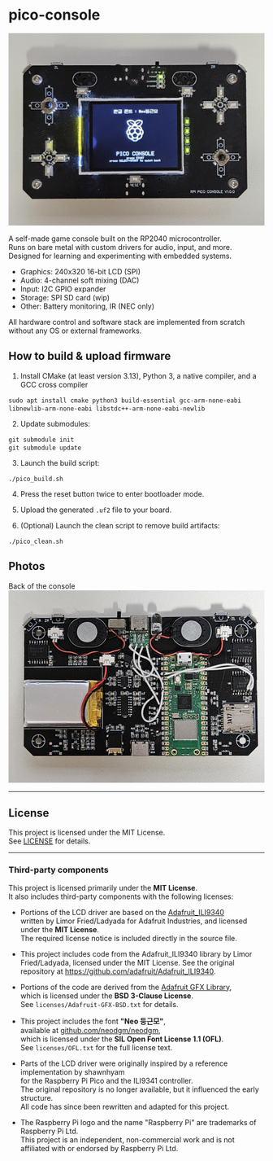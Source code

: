 # pico-console

![Front view](doc/front.jpg)

A self-made game console built on the RP2040 microcontroller.  
Runs on bare metal with custom drivers for audio, input, and more.  
Designed for learning and experimenting with embedded systems.

- Graphics: 240x320 16-bit LCD (SPI)
- Audio: 4-channel soft mixing (DAC)
- Input: I2C GPIO expander
- Storage: SPI SD card (wip)
- Other: Battery monitoring, IR (NEC only)

All hardware control and software stack are implemented from scratch without any OS or external frameworks.

## How to build & upload firmware

1. Install CMake (at least version 3.13), Python 3, a native compiler, and a GCC cross compiler
```
sudo apt install cmake python3 build-essential gcc-arm-none-eabi libnewlib-arm-none-eabi libstdc++-arm-none-eabi-newlib
```
2. Update submodules:
```
git submodule init
git submodule update
```
3. Launch the build script:
```
./pico_build.sh
```
4. Press the reset button twice to enter bootloader mode.

5. Upload the generated `.uf2` file to your board.

6. (Optional) Launch the clean script to remove build artifacts:
```
./pico_clean.sh
```

## Photos

Back of the console
![Back view](doc/back.jpg)

---

## License

This project is licensed under the MIT License.  
See [LICENSE](./LICENSE) for details.

---

### Third-party components

This project is licensed primarily under the **MIT License**.  
It also includes third-party components with the following licenses:

- Portions of the LCD driver are based on the [Adafruit_ILI9340](https://github.com/adafruit/Adafruit_ILI9340)  
  written by Limor Fried/Ladyada for Adafruit Industries, and licensed under the **MIT License**.  
  The required license notice is included directly in the source file.

- This project includes code from the Adafruit_ILI9340 library by Limor Fried/Ladyada, licensed under the MIT License. See the original repository at 
  https://github.com/adafruit/Adafruit_ILI9340.

- Portions of the code are derived from the [Adafruit GFX Library](https://github.com/adafruit/Adafruit-GFX-Library),  
  which is licensed under the **BSD 3-Clause License**.  
  See `licenses/Adafruit-GFX-BSD.txt` for details.

- This project includes the font **"Neo 둥근모"**,  
  available at [github.com/neodgm/neodgm](https://github.com/neodgm/neodgm),  
  which is licensed under the **SIL Open Font License 1.1 (OFL)**.  
  See `licenses/OFL.txt` for the full license text.

- Parts of the LCD driver were originally inspired by a reference implementation by shawnhyam  
  for the Raspberry Pi Pico and the ILI9341 controller.  
  The original repository is no longer available, but it influenced the early structure.  
  All code has since been rewritten and adapted for this project.

- The Raspberry Pi logo and the name "Raspberry Pi" are trademarks of Raspberry Pi Ltd.  
  This project is an independent, non-commercial work and is not affiliated with or endorsed by Raspberry Pi Ltd.
